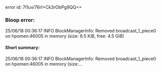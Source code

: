 error id: 7I1uv/76rI+Ck3rObPg9QQ==
### Bloop error:

25/06/18 00:36:17 INFO BlockManagerInfo: Removed broadcast_1_piece0 on hpomen:46005 in memory (size: 6.5 KiB, free: 4.5 GiB)
#### Short summary: 

25/06/18 00:36:17 INFO BlockManagerInfo: Removed broadcast_1_piece0 on hpomen:46005 in memory (size:...